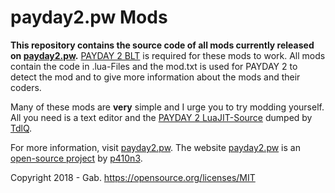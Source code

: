 # payday2.pw Mods
**This repository contains the source code of all mods currently released on [payday2.pw](https://payday2.pw).**
[PAYDAY 2 BLT](https://github.com/JamesWilko/Payday-2-BLT/releases) is required for these mods to work.
All mods contain the code in .lua-Files and the mod.txt is used for PAYDAY 2 to detect the mod and to give more information about the mods and their coders.

Many of these mods are **very** simple and I urge you to try modding yourself. All you need is a text editor and the [PAYDAY 2 LuaJIT-Source](https://bitbucket.org/TdlQ/payday-2-luajit/src/a5da4138b230739a0b036e183aa8733fce142fd0?at=default)  dumped by [TdlQ](https://bitbucket.org/TdlQ/).

For more information, visit [payday2.pw](https://payday2.pw).
The website [payday2.pw](https://payday2.pw) is an [open-source project](https://github.com/p410n3/payday2.pw) by [p410n3](https://github.com/p410n3).

Copyright 2018 - Gab.
https://opensource.org/licenses/MIT